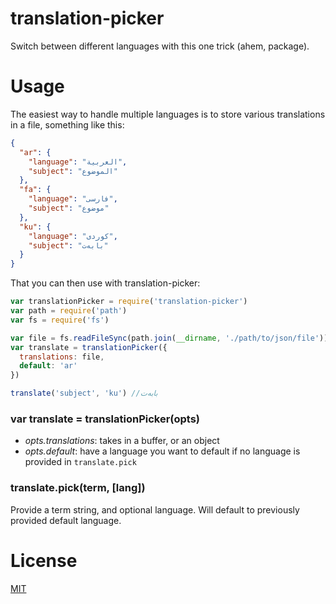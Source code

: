 # translation-picker

Switch between different languages with this one trick (ahem, package).

# Usage
The easiest way to handle multiple languages is to store various translations in
a file, something like this:
```json
{
  "ar": {
    "language": "العربية",
    "subject": "الموضوع"
  },
  "fa": {
    "language": "فارسی",
    "subject": "موضوع"
  },
  "ku": {
    "language": "کوردی",
    "subject": "بابەت"
  }
}
```
That you can then use with translation-picker: 
```js
var translationPicker = require('translation-picker')
var path = require('path')
var fs = require('fs')

var file = fs.readFileSync(path.join(__dirname, './path/to/json/file'))
var translate = translationPicker({
  translations: file,
  default: 'ar'
})

translate('subject', 'ku') //بابەت
```

### var translate = translationPicker(opts)
- _opts.translations_: takes in a buffer, or an object
- _opts.default_: have a language you want to default if no language is provided in `translate.pick`

### translate.pick(term, [lang])
Provide a term string, and optional language. Will default to previously provided default language.

# License
[MIT](https://tldrlegal.com/license/mit-license)
